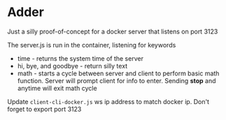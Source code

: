 # Adder

Just a silly proof-of-concept for a docker server that listens on port 3123

The server.js is run in the container, listening for keywords
 * time - returns the system time of the server
 * hi, bye, and goodbye - return silly text
 * math - starts a cycle between server and client to perform basic math function. Server will prompt client for info to enter. Sending **stop** and anytime will exit math cycle

Update ```client-cli-docker.js``` ws ip address to match docker ip. Don't forget to export port 3123
